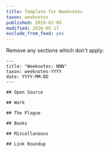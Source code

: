 ```yaml
---
title: Template for Weeknotes
taxon: weeknotes
published: 2019-02-09
modified: 2020-05-17
exclude_from_feed: yes
---
```


Remove any sections which don't apply:

```
---
title: "Weeknotes: NNN"
taxon: weeknotes-YYYY
date: YYYY-MM-DD
---

## Open Source

## Work

## The Plague

## Books

## Miscellaneous

## Link Roundup
```
